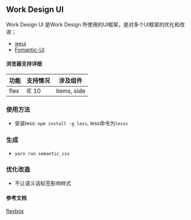 ## Work Design UI

Work Design UI 是Work Design 所使用的UI框架，是对多个UI框架的优化和改进；

- [weui](https://github.com/Tencent/weui)
- [Fomantic-UI](https://github.com/fomantic/Fomantic-UI)


#### 浏览器支持详细

| 功能 | 支持情况 | 涉及组件 |
|---|---|---|
| flex | IE 10 | items, side |



### 使用方法
- 安装less: `npm install -g less`, less命令为`lessc`

### 生成
* `yarn run semantic_css`



### 优化改造
- 不让语义话标签影响样式

#### 参考文档
[flexbox](https://developer.mozilla.org/en-US/docs/Web/Guide/CSS/Flexible_boxes)
